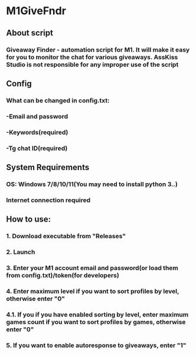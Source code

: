 # M1GiveFndr
## About script
### Giveaway Finder - automation script for M1. It will make it easy for you to monitor the chat for various giveaways. AssKiss Studio is not responsible for any improper use of the script
## Config
### What can be changed in config.txt:
### -Email and password
### -Keywords(required)
### -Tg chat ID(required)
## System Requirements
### OS: Windows 7/8/10/11(You may need to install python 3.*.*)
### Internet connection required
## How to use:
### 1. Download executable from "Releases"
### 2. Launch
### 3. Enter your M1 account email and password(or load them from config.txt)/token(for developers)
### 4. Enter maximum level if you want to sort profiles by level, otherwise enter "0"
### 4.1. If you if you have enabled sorting by level, enter maximum games count if you want to sort profiles by games, otherwise enter "0"
### 5. If you want to enable autoresponse to giveaways, enter "1"


